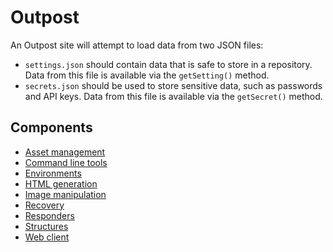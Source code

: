 # Outpost

An Outpost site will attempt to load data from two JSON files:

* `settings.json` should contain data that is safe to store in a repository. Data from this file is available via the `getSetting()` method.
* `secrets.json` should be used to store sensitive data, such as passwords and API keys. Data from this file is available via the `getSecret()` method.

## Components

* [Asset management](Assets)
* [Command line tools](Command)
* [Environments](Environments)
* [HTML generation](Html)
* [Image manipulation](Images)
* [Recovery](Recovery)
* [Responders](Responders)
* [Structures](Structures)
* [Web client](Web)

[guzzl client]: https://github.com/guzzle/guzzle/blob/master/src/Client.php
[stash pool]: https://github.com/tedious/Stash/blob/master/src/Stash/Pool.php
[logger]: https://github.com/Seldaek/monolog/blob/master/src/Monolog/Logger.php

